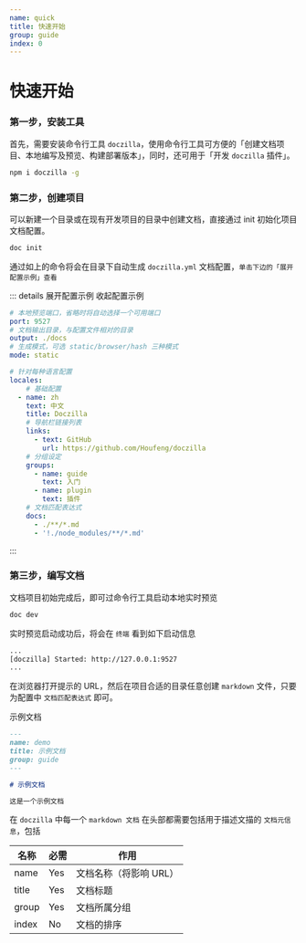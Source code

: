 ```yaml
---
name: quick
title: 快速开始
group: guide
index: 0
---
```


# 快速开始

### 第一步，安装工具

首先，需要安装命令行工具 `doczilla`，使用命令行工具可方便的「创建文档项目、本地编写及预览、构建部署版本」，同时，还可用于「开发 `doczilla` 插件」。

```sh
npm i doczilla -g
```

### 第二步，创建项目

可以新建一个目录或在现有开发项目的目录中创建文档，直接通过 init 初始化项目文档配置。

```sh
doc init
```

通过如上的命令将会在目录下自动生成 `doczilla.yml` 文档配置，`单击下边的「展开配置示例」查看`

::: details 展开配置示例 收起配置示例
```yaml
# 本地预览端口，省略时将自动选择一个可用端口
port: 9527
# 文档输出目录，与配置文件相对的目录
output: ./docs
# 生成模式，可选 static/browser/hash 三种模式
mode: static

# 针对每种语言配置
locales:
    # 基础配置
  - name: zh                                        
    text: 中文                                       
    title: Doczilla 
    # 导航栏链接列表
    links:
      - text: GitHub
        url: https://github.com/Houfeng/doczilla
    # 分组设定
    groups:
      - name: guide
        text: 入门
      - name: plugin
        text: 插件    
    # 文档匹配表达式 
    docs:
      - ./**/*.md
      - '!./node_modules/**/*.md'
```
:::


### 第三步，编写文档

文档项目初始完成后，即可过命令行工具启动本地实时预览

```sh
doc dev
```

实时预览启动成功后，将会在 `终端` 看到如下启动信息

```sh
...
[doczilla] Started: http://127.0.0.1:9527
...
```

在浏览器打开提示的 URL，然后在项目合适的目录任意创建 `markdown` 文件，只要为配置中 `文档匹配表达式` 即可。

示例文档

```md
---
name: demo
title: 示例文档
group: guide
---

# 示例文档

这是一个示例文档

```

在 `doczilla` 中每一个 `markdown 文档` 在头部都需要包括用于描述文描的 `文档元信息`，包括

名称     | 必需     | 作用  
------- | ------- | -------  
name    | Yes     | 文档名称（将影响 URL） 
title   | Yes     | 文档标题  
group   | Yes     | 文档所属分组
index   | No      | 文档的排序 